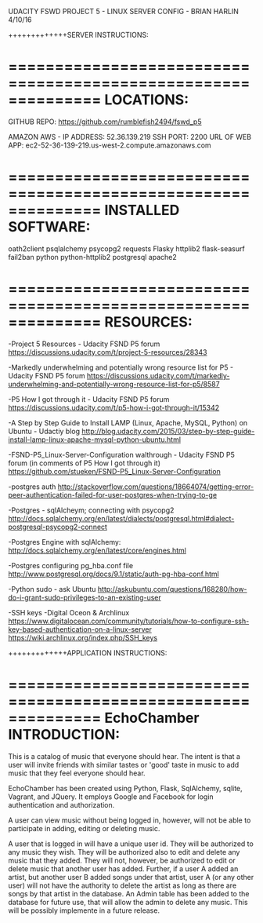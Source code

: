 UDACITY FSWD
PROJECT 5 - LINUX SERVER CONFIG -
BRIAN HARLIN
4/10/16

+++++++++++++SERVER INSTRUCTIONS:


==============================================================
LOCATIONS:
==============================================================
GITHUB REPO: https://github.com/rumblefish2494/fswd_p5

AMAZON AWS -
IP ADDRESS: 52.36.139.219
SSH PORT: 2200
URL OF WEB APP: ec2-52-36-139-219.us-west-2.compute.amazonaws.com

==============================================================
INSTALLED SOFTWARE:
==============================================================
oath2client
psqlalchemy
psycopg2
requests
Flasky
httplib2
flask-seasurf
fail2ban
python
python-httplib2
postgresql
apache2

==============================================================
RESOURCES:
==============================================================
-Project 5 Resources - Udacity FSND P5 forum
https://discussions.udacity.com/t/project-5-resources/28343

-Markedly underwhelming and potentially wrong resource list for P5 - Udacity FSND P5 forum
https://discussions.udacity.com/t/markedly-underwhelming-and-potentially-wrong-resource-list-for-p5/8587

-P5 How I got through it - Udacity FSND P5 forum
https://discussions.udacity.com/t/p5-how-i-got-through-it/15342

-A Step by Step Guide to Install LAMP (Linux, Apache, MySQL, Python) on Ubuntu - Udactiy blog
http://blog.udacity.com/2015/03/step-by-step-guide-install-lamp-linux-apache-mysql-python-ubuntu.html

-FSND-P5_Linux-Server-Configuration walthrough - Udacity FSND P5 forum (in comments of P5 How I got through it)
https://github.com/stueken/FSND-P5_Linux-Server-Configuration

-postgres auth
http://stackoverflow.com/questions/18664074/getting-error-peer-authentication-failed-for-user-postgres-when-trying-to-ge

-Postgres - sqlAlcheym; connecting with psycopg2
http://docs.sqlalchemy.org/en/latest/dialects/postgresql.html#dialect-postgresql-psycopg2-connect

-Postgres Engine with sqlAlchemy:
http://docs.sqlalchemy.org/en/latest/core/engines.html

-Postgres configuring pg_hba.conf file
http://www.postgresql.org/docs/9.1/static/auth-pg-hba-conf.html

-Python sudo - ask Ubuntu
http://askubuntu.com/questions/168280/how-do-i-grant-sudo-privileges-to-an-existing-user

-SSH keys -Digital Oceon & Archlinux
https://www.digitalocean.com/community/tutorials/how-to-configure-ssh-key-based-authentication-on-a-linux-server
https://wiki.archlinux.org/index.php/SSH_keys


+++++++++++++APPLICATION INSTRUCTIONS:

==============================================================
EchoChamber INTRODUCTION:
==============================================================

This is a catalog of music that everyone should hear. The intent is that a user will invite friends with similar tastes or 'good' taste in music to add music that they feel everyone should hear.

EchoChamber has been created using Python, Flask, SqlAlchemy, sqlite, Vagrant, and JQuery.
It employs Google and Facebook for login authentication and authorization.

A user can view music without being logged in, however, will not be able to participate in adding, editing or deleting music.

A user that is logged in will have a unique user id. They will be authorized to any music they wish. They will be authorized also to edit and delete any music that they added. They will not, however, be authorized to edit or delete music that another user has added. Further, if a user A added an artist, but another user B added songs under that artist, user A (or any other user) will not have the authority to delete the artist as long as there are songs by that artist in the database. An Admin table has been added to the database for future use, that will allow the admin to delete any music. This will be possibly implemente in a future release.

